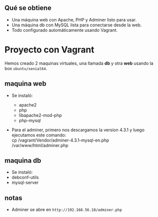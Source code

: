 ## Qué se obtiene

- Una máquina web con Apache, PHP y Adminer listo para usar.  
- Una máquina db con MySQL lista para conectarse desde la web.  
- Todo configurado automáticamente usando Vagrant.




# Proyecto con Vagrant
Hemos creado 2 maquinas virtuales, una llamada **db** y otra **web** usando la box `ubuntu/xenial64`.


## maquina web
- Se instaló:
  - apache2  
  - php  
  - libapache2-mod-php  
  - php-mysql  

- Para el adminer, primero nos descargamos la version 4.3.1 y luego ejecutamos este comando:  
cp /vagrant/Vendor/adminer-4.3.1-mysql-en.php /var/www/html/adminer.php


## maquina db
- Se instaló:
- debconf-utils  
- mysql-server  

## notas
- Adminer se abre en `http://192.168.56.10/adminer.php`  

